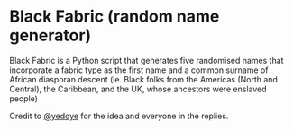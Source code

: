 # Black Fabric (random name generator)

Black Fabric is a Python script that generates five randomised names that incorporate a fabric type as the first name and a common surname of African diasporan descent (ie. Black folks from the Americas (North and Central), the Caribbean, and the UK, whose ancestors were enslaved people)

Credit to [@yedoye](https://twitter.com/yedoye_/status/1422264318079422466) for the idea and everyone in the replies.
